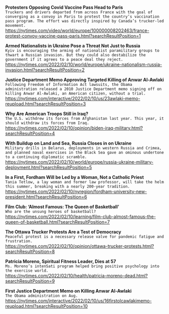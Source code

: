 **Protesters Opposing Covid Vaccine Pass Head to Paris**\
`Truckers and drivers departed from across France with the goal of converging as a convoy in Paris to protest the country’s vaccination pass program. The effort was directly inspired by Canada’s trucker-led movement.`\
https://nytimes.com/video/world/europe/100000008202463/france-protest-convoy-vaccine-pass-paris.html?searchResultPosition=1

**Armed Nationalists in Ukraine Pose a Threat Not Just to Russia**\
`Kyiv is encouraging the arming of nationalist paramilitary groups to thwart a Russian invasion. But they could also destabilize the government if it agrees to a peace deal they reject.`\
https://nytimes.com/2022/02/10/world/europe/ukraine-nationalism-russia-invasion.html?searchResultPosition=2

**Justice Department Memo Approving Targeted Killing of Anwar Al-Awlaki**\
`Following Freedom of Information Act lawsuits, the Obama administration released a 2010 Justice Department memo signing off on killing Anwar Al-Awlaki, an American citizen, without a trial.`\
https://nytimes.com/interactive/2022/02/10/us/23awlaki-memo-reupload.html?searchResultPosition=3

**Why Are American Troops Still in Iraq?**\
`The U.S. withdrew its forces from Afghanistan last year. This year, it should withdraw its forces from Iraq. `\
https://nytimes.com/2022/02/10/opinion/biden-iraq-military.html?searchResultPosition=4

**With Buildup on Land and Sea, Russia Closes in on Ukraine**\
`Military drills in Belarus, deployments in western Russia and Crimea, and planned naval exercises in the Black Sea gave an ominous undertone to a continuing diplomatic scramble.`\
https://nytimes.com/2022/02/10/world/europe/russia-ukraine-military-deployment.html?searchResultPosition=5

**In a First, Fordham Will be Led by a Woman, Not a Catholic Priest**\
`Tania Tetlow, a lay woman and former law professor, will take the helm this summer, breaking with a nearly 200-year tradition.`\
https://nytimes.com/2022/02/10/nyregion/fordham-university-new-president.html?searchResultPosition=6

**Film Club: ‘Almost Famous: The Queen of Basketball’**\
`Who are the unsung heroes of basketball?`\
https://nytimes.com/2022/02/10/learning/film-club-almost-famous-the-queen-of-basketball.html?searchResultPosition=7

**The Ottawa Trucker Protests Are a Test of Democracy**\
`Peaceful protest is a necessary release valve for pandemic fatigue and frustration.`\
https://nytimes.com/2022/02/10/opinion/ottawa-trucker-protests.html?searchResultPosition=8

**Patricia Moreno, Spiritual Fitness Leader, Dies at 57**\
`Ms. Moreno’s intenSati program helped bring positive psychology into the exercise world.`\
https://nytimes.com/2022/02/10/health/patricia-moreno-dead.html?searchResultPosition=9

**First Justice Department Memo on Killing Anwar Al-Awlaki**\
`The Obama administration on Aug.`\
https://nytimes.com/interactive/2022/02/10/us/16firstolcawlakimemo-reupload.html?searchResultPosition=10

